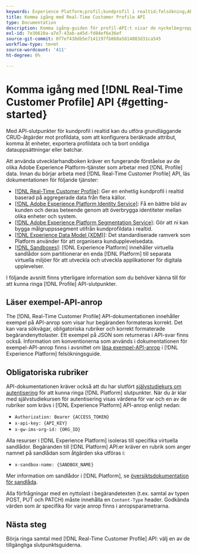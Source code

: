 ```yaml
---
keywords: Experience Platform;profil;kundprofil i realtid;felsökning;API
title: Komma igång med Real-Time Customer Profile API
type: Documentation
description: Komma igång-guiden för profil-API:t visar de nyckelbegrepp och grundläggande funktioner som du behöver känna till för att kunna använda API-slutpunkter för kundprofil i realtid för att utföra grundläggande CRUD-åtgärder mot profildata.
exl-id: 7e30610a-a7e7-43ab-a45d-fd84ef6e36ef
source-git-commit: 0f7ef438db5e7141197fb860a5814883d31ca545
workflow-type: tm+mt
source-wordcount: '411'
ht-degree: 0%

---
```


# Komma igång med [!DNL Real-Time Customer Profile] API {#getting-started}

Med API-slutpunkter för kundprofil i realtid kan du utföra grundläggande CRUD-åtgärder mot profildata, som att konfigurera beräknade attribut, komma åt enheter, exportera profildata och ta bort onödiga datauppsättningar eller batchar.

Att använda utvecklarhandboken kräver en fungerande förståelse av de olika Adobe Experience Platform-tjänster som arbetar med [!DNL Profile] data. Innan du börjar arbeta med [!DNL Real-Time Customer Profile] API, läs dokumentationen för följande tjänster:

* [[!DNL Real-Time Customer Profile]](../home.md): Ger en enhetlig kundprofil i realtid baserad på aggregerade data från flera källor.
* [[!DNL Adobe Experience Platform Identity Service]](../../identity-service/home.md): Få en bättre bild av kunden och deras beteende genom att överbrygga identiteter mellan olika enheter och system.
* [[!DNL Adobe Experience Platform Segmentation Service]](../../segmentation/home.md): Gör att ni kan bygga målgruppssegment utifrån kundprofildata i realtid.
* [[!DNL Experience Data Model (XDM)]](../../xdm/home.md): Det standardiserade ramverk som Platform använder för att organisera kundupplevelsedata.
* [[!DNL Sandboxes]](../../sandboxes/home.md): [!DNL Experience Platform] innehåller virtuella sandlådor som partitionerar en enda [!DNL Platform] till separata virtuella miljöer för att utveckla och utveckla applikationer för digitala upplevelser.

I följande avsnitt finns ytterligare information som du behöver känna till för att kunna ringa [!DNL Profile] API-slutpunkter.

## Läser exempel-API-anrop

The [!DNL Real-Time Customer Profile] API-dokumentationen innehåller exempel på API-anrop som visar hur begäranden formateras korrekt. Det kan vara sökvägar, obligatoriska rubriker och korrekt formaterade begärandenyttolaster. Ett exempel på JSON som returneras i API-svar finns också. Information om konventionerna som används i dokumentationen för exempel-API-anrop finns i avsnittet om [läsa exempel-API-anrop](../../landing/troubleshooting.md#how-do-i-format-an-api-request) i [!DNL Experience Platform] felsökningsguide.

## Obligatoriska rubriker

API-dokumentationen kräver också att du har slutfört [självstudiekurs om autentisering](https://www.adobe.com/go/platform-api-authentication-en) för att kunna ringa [!DNL Platform] slutpunkter. När du är klar med självstudiekursen för autentisering visas värdena för var och en av de rubriker som krävs i [!DNL Experience Platform] API-anrop enligt nedan:

* `Authorization: Bearer {ACCESS_TOKEN}`
* `x-api-key: {API_KEY}`
* `x-gw-ims-org-id: {ORG_ID}`

Alla resurser i [!DNL Experience Platform] isoleras till specifika virtuella sandlådor. Begäranden till [!DNL Platform] API:er kräver en rubrik som anger namnet på sandlådan som åtgärden ska utföras i:

* `x-sandbox-name: {SANDBOX_NAME}`

Mer information om sandlådor i [!DNL Platform], se [översiktsdokumentation för sandlåda](../../sandboxes/home.md).

Alla förfrågningar med en nyttolast i begärandetexten (t.ex. samtal av typen POST, PUT och PATCH) måste innehålla en `Content-Type` header. Godkända värden som är specifika för varje anrop finns i anropsparametrarna.

## Nästa steg

Börja ringa samtal med [!DNL Real-Time Customer Profile] API: välj en av de tillgängliga slutpunktsguiderna.
